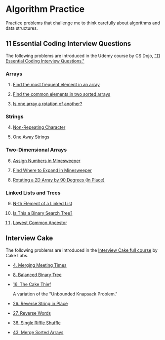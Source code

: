 # Algorithm Practice

Practice problems that challenge me to think carefully about algorithms and data structures.

## 11 Essential Coding Interview Questions

The following problems are introduced in the Udemy course by CS Dojo, ["11 Essential Coding Interview Questions."](https://www.udemy.com/11-essential-coding-interview-questions/)

### Arrays

1. [Find the most frequent element in an array](./Find-Most-Frequent-Element-In-Array/README.md)

2. [Find the common elements in two sorted arrays](./Common-Elements-In-Two-Sorted-Arrays/README.md)

3. [Is one array a rotation of another?](./Is-One-Array-a-Rotation-of-Another/README.md)

### Strings

4. [Non-Repeating Character](./Non-Repeating-Character/README.md)

5. [One Away Strings](./One-Away-Strings/README.md)

### Two-Dimensional Arrays

6. [Assign Numbers in Minesweeper](./Assign-Numbers-In-Minesweeper/README.md)

7. [Find Where to Expand in Minesweeper](./Find-Where-to-Expand-in-Minesweeper/README.md)

8. [Rotating a 2D Array by 90 Degrees (In Place)](./Rotating-2D-Array-In-Place/README.md)

### Linked Lists and Trees

9. [N-th Element of a Linked List](./N-th-Element-of-a-Linked-List/README.md)

10. [Is This a Binary Search Tree?](./Is-This-a-Binary-Search-Tree/README.md)

11. [Lowest Common Ancestor](./Lowest-Common-Ancestor/README.md)

## Interview Cake

The following problems are introduced in the [Interview Cake full course](https://www.interviewcake.com/) by Cake Labs.

- [4. Merging Meeting Times](./4-Merging-Meeting-Times/README.md)

- [8. Balanced Binary Tree](./8-Balanced-Binary-Tree/README.md)

- [16. The Cake Thief](./16-The-Cake-Thief/README.md)

  A variation of the "Unbounded Knapsack Problem."

- [26. Reverse String in Place](./26-Reverse-String-in-Place/README.md)

- [27. Reverse Words](./27-Reverse-Words/README.md)

- [36. Single Riffle Shuffle](./36-Single-Riffle-Shuffle/README.md)

- [43. Merge Sorted Arrays](./43-Merge-Sorted-Arrays/README.md)
